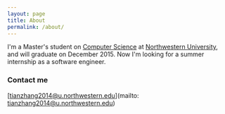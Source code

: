 ```yaml
---
layout: page
title: About
permalink: /about/
---
```


I'm a Master's student on [Computer Science](http://www.eecs.northwestern.edu/) at [Northwestern University](http://www.northwestern.edu/), and will graduate on December 2015. Now I'm looking for a summer internship as a software engineer.

### Contact me
[tianzhang2014@u.northwestern.edu](mailto: tianzhang2014@u.northwestern.edu)
